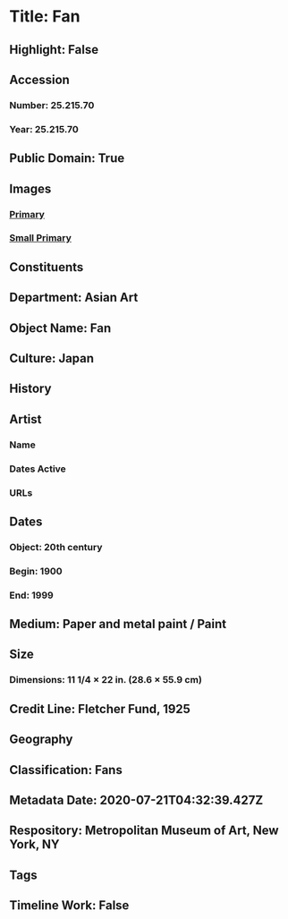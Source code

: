 # Title: Fan
## Highlight: False
## Accession
### Number: 25.215.70
### Year: 25.215.70
## Public Domain: True
## Images
### [Primary](https://images.metmuseum.org/CRDImages/as/original/62741.jpg)
### [Small Primary](https://images.metmuseum.org/CRDImages/as/web-large/62741.jpg)
## Constituents
## Department: Asian Art
## Object Name: Fan
## Culture: Japan
## History
## Artist
### Name
### Dates Active
### URLs
## Dates
### Object: 20th century
### Begin: 1900
### End: 1999
## Medium: Paper and metal paint / Paint
## Size
### Dimensions: 11 1/4 × 22 in. (28.6 × 55.9 cm)
## Credit Line: Fletcher Fund, 1925
## Geography
## Classification: Fans
## Metadata Date: 2020-07-21T04:32:39.427Z
## Respository: Metropolitan Museum of Art, New York, NY
## Tags
## Timeline Work: False